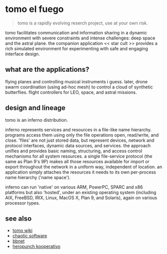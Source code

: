 # tomo el fuego

> tomo is a rapidly evolving reserch project, use at your own risk.

tomo facilitates communication and information sharing in a dynamic environment
with severe constraints and intense challenges: deep space and the astral plane.
the companion application << star cult >> provides a rich simulated environment
for experimenting with safe and engaging interface design.

## what are the applications?

flying planes and controlling musical instruments i guess. later, drone swarm
coordination (using ad-hoc mesh) to control a cloud of synthetic butterflies.
flight controllers for LEO, space, and astral missions.

## design and lineage

tomo is an inferno distribution.

inferno represents services and resources in a file-like name hierarchy.
programs access them using only the file operations open, read/write, and close.
'files' are not just stored data, but represent devices, network and protocol
interfaces, dynamic data sources, and services. the approach unifies and
provides basic naming, structuring, and access control mechanisms for all system
resources. a single file-service protocol (the same as Plan 9's 9P) makes all
those resources available for import or export throughout the network in a
uniform way, independent of location. an application simply attaches the
resources it needs to its own per-process name hierarchy ('name space').

inferno can run 'native' on various ARM, PowerPC, SPARC and x86 platforms but
also 'hosted', under an existing operating system (including AIX, FreeBSD, IRIX,
Linux, MacOS X, Plan 9, and Solaris), again on various processor types.

## see also

* [tomo wiki](http://xjix.luxe/wiki/tomo/)
* [chaotic software](http://xj-ix.luxe/wiki/chaotic-software/)
* [bbnet](http://xj-ix.luxe/wiki/bbnet/)
* [heropunch kooperativo](http://heropunch.luxe/)

